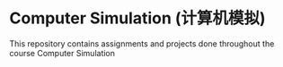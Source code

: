 # Computer Simulation (计算机模拟)

This repository contains assignments and projects done throughout the course Computer Simulation
